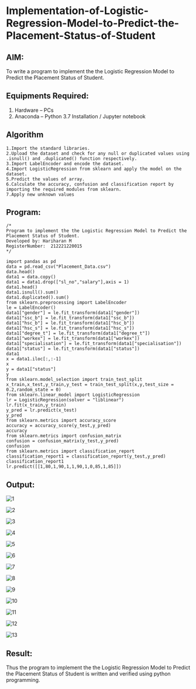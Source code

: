 # Implementation-of-Logistic-Regression-Model-to-Predict-the-Placement-Status-of-Student

## AIM:
To write a program to implement the the Logistic Regression Model to Predict the Placement Status of Student.

## Equipments Required:
1. Hardware – PCs
2. Anaconda – Python 3.7 Installation / Jupyter notebook

## Algorithm
```
1.Import the standard libraries.
2.Upload the dataset and check for any null or duplicated values using .isnull() and .duplicated() function respectively.
3.Import LabelEncoder and encode the dataset.
4.Import LogisticRegression from sklearn and apply the model on the dataset.
5.Predict the values of array.
6.Calculate the accuracy, confusion and classification report by importing the required modules from sklearn.
7.Apply new unknown values
```

## Program:
```
/*
Program to implement the the Logistic Regression Model to Predict the Placement Status of Student.
Developed by: Hariharan M
RegisterNumber:  212221220015
*/
```
```
import pandas as pd
data = pd.read_csv("Placement_Data.csv")
data.head()
data1 = data.copy()
data1 = data1.drop(["sl_no","salary"],axis = 1)
data1.head()
data1.isnull().sum()
data1.duplicated().sum()
from sklearn.preprocessing import LabelEncoder
le = LabelEncoder()
data1["gender"] = le.fit_transform(data1["gender"])
data1["ssc_b"] = le.fit_transform(data1["ssc_b"])
data1["hsc_b"] = le.fit_transform(data1["hsc_b"])
data1["hsc_s"] = le.fit_transform(data1["hsc_s"])
data1["degree_t"] = le.fit_transform(data1["degree_t"])
data1["workex"] = le.fit_transform(data1["workex"])
data1["specialisation"] = le.fit_transform(data1["specialisation"])
data1["status"] = le.fit_transform(data1["status"])
data1
x = data1.iloc[:,:-1]
x
y = data1["status"]
y
from sklearn.model_selection import train_test_split
x_train,x_test,y_train,y_test = train_test_split(x,y,test_size = 0.2,random_state = 0)
from sklearn.linear_model import LogisticRegression
lr = LogisticRegression(solver = "liblinear")
lr.fit(x_train,y_train)
y_pred = lr.predict(x_test)
y_pred
from sklearn.metrics import accuracy_score
accuracy = accuracy_score(y_test,y_pred)
accuracy
from sklearn.metrics import confusion_matrix
confusion = confusion_matrix(y_test,y_pred)
confusion
from sklearn.metrics import classification_report
classification_report1 = classification_report(y_test,y_pred)
classification_report1
lr.predict([[1,80,1,90,1,1,90,1,0,85,1,85]])
```

## Output:
![1](https://user-images.githubusercontent.com/93427278/200621130-7cbde7df-d1d2-449c-aafa-d5c404639720.png)



![2](https://user-images.githubusercontent.com/93427278/200621153-a98cc3b5-dd84-4317-bd9f-2d37a1a2ce55.png)



![3](https://user-images.githubusercontent.com/93427278/200621216-0705583c-3a84-428d-80ea-271772851342.png)


![4](https://user-images.githubusercontent.com/93427278/200621219-4da55088-4b6d-4317-965c-b61c08727062.png)


![5](https://user-images.githubusercontent.com/93427278/200621264-dd3790d1-7b1f-4313-a5fb-a45d21e2b60a.png)



![6](https://user-images.githubusercontent.com/93427278/200621314-54c9d8ea-c343-4841-aab8-80f93a9f4033.png)


![7](https://user-images.githubusercontent.com/93427278/200621361-90a5c368-a427-4c22-87a7-07d3e5731724.png)


![8](https://user-images.githubusercontent.com/93427278/200621406-cf0825af-95db-4e67-bdbc-80c871752e9b.png)



![9](https://user-images.githubusercontent.com/93427278/200621441-3ba11f56-6c9e-43a6-9aff-91d02230ce5b.png)


![10](https://user-images.githubusercontent.com/93427278/200621467-0b672fc5-3a3a-46a7-9da6-deb729dc56c6.png)


![11](https://user-images.githubusercontent.com/93427278/200621501-e7c247ef-b790-4b58-a32a-4810d716111b.png)


![12](https://user-images.githubusercontent.com/93427278/200621542-1a828fb3-693e-45c2-81ca-b3692d303c74.png)


![13](https://user-images.githubusercontent.com/93427278/200621569-a50c2ad2-0852-4607-90c2-f2d8c429f03b.png)

## Result:
Thus the program to implement the the Logistic Regression Model to Predict the Placement Status of Student is written and verified using python programming.
